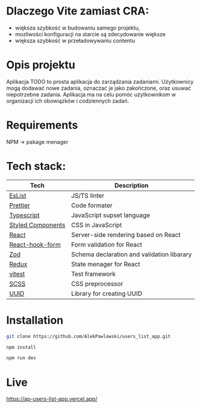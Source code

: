# Dlaczego Vite zamiast CRA:
* większa szybkość w budowaniu samego projektu, 
* mozliwości konfiguracji na starcie są zdecydowanie większe
* większa szybkość w przeładowywaniu contentu

# Opis projektu
Aplikacja TODO to prosta aplikacja do zarządzania zadaniami. Użytkownicy mogą dodawać nowe zadania, oznaczać je jako zakończone, oraz usuwać niepotrzebne zadania. Aplikacja ma na celu pomóc użytkownikom w organizacji ich obowiązków i codziennych zadań.

# Requirements
NPM -> pakage menager

# Tech stack:
Tech  | Description
------------- | -------------
[EsList](https://eslint.org/)  | JS/TS linter
[Prettier](https://prettier.io/)  | Code formater
[Typescript](https://www.typescriptlang.org/) | JavaScript supset language
[Styled Components](https://styled-components.com/) | CSS in JavaScript
[React](https://react.dev//) | Server-side rendering based on React
[React-hook-form](https://react-hook-form.com/) | Form validation for React
[Zod](https://zod.dev/) | Schema declaration and validation libarary
[Redux](https://redux.js.org/) | State menager for React
[vitest](https://vitest.dev/) | Test framework
[SCSS](https://sass-lang.com/) | CSS preprocessor
[UUID](https://github.com/uuidjs/uuid#readme) | Library for creating UUID

# Installation
```bash
git clone https://github.com/AlekPawlowski/users_list_app.git

npm install

npm run dev
```

# Live
https://ap-users-list-app.vercel.app/